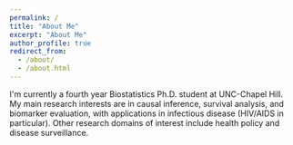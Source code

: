 ```yaml
---
permalink: /
title: "About Me"
excerpt: "About Me"
author_profile: true
redirect_from: 
  - /about/
  - /about.html
---
```


I'm currently a fourth year Biostatistics Ph.D. student at UNC-Chapel Hill. My main research interests are in causal inference, survival analysis, and biomarker evaluation, with applications in infectious disease (HIV/AIDS in particular). Other research domains of interest include health policy and disease surveillance.
